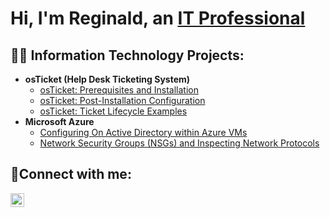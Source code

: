 <h1>Hi, I'm Reginald, an <a href="https://www.linkedin.com/in/reginald-walton-9748b726a/">IT Professional</a/h1>

<h2>👨‍💻 Information Technology Projects:</h2>

- <b>osTicket (Help Desk Ticketing System)</b>
  - [osTicket: Prerequisites and Installation](https://github.com/rwalton5398/osticket-prereqs)
  - [osTicket: Post-Installation Configuration](https://github.com/rwalton5398/osTicket-Post-Install-Configuration)
  - [osTicket: Ticket Lifecycle Examples](https://github.com/rwalton5398/Ticket-Lifecycle-)
- <b>Microsoft Azure</b>
  - [Configuring On Active Directory within Azure VMs](https://github.com/rwalton5398/configure-ad)
  - [Network Security Groups (NSGs) and Inspecting Network Protocols](https://github.com/rwalton5398/azure-network-protocols)

<h2>🤳Connect with me:</h2>

[<img align="left" alt="Josh | LinkedIn" width="22px" src="https://cdn.jsdelivr.net/npm/simple-icons@v3/icons/linkedin.svg" />][linkedin]

[linkedin]: https://linkedin.com/in/Josh
